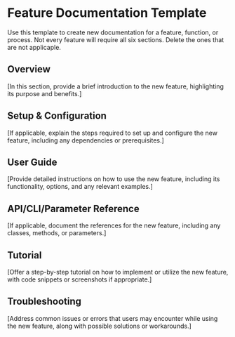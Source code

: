 # Feature Documentation Template
Use this template to create new documentation for a feature, function, or process. Not every feature will require all six sections. Delete the ones that are not applicaple. 

## Overview

[In this section, provide a brief introduction to the new feature, highlighting its purpose and benefits.]

## Setup & Configuration

[If applicable, explain the steps required to set up and configure the new feature, including any dependencies or prerequisites.]

## User Guide

[Provide detailed instructions on how to use the new feature, including its functionality, options, and any relevant examples.]

## API/CLI/Parameter Reference

[If applicable, document the references for the new feature, including any classes, methods, or parameters.]

## Tutorial

[Offer a step-by-step tutorial on how to implement or utilize the new feature, with code snippets or screenshots if appropriate.]

## Troubleshooting

[Address common issues or errors that users may encounter while using the new feature, along with possible solutions or workarounds.]
